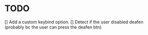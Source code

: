 # TODO

[] Add a custom keybind option.
[] Detect if the user disabled deafen (probably bc the user can press the deafen btn)
